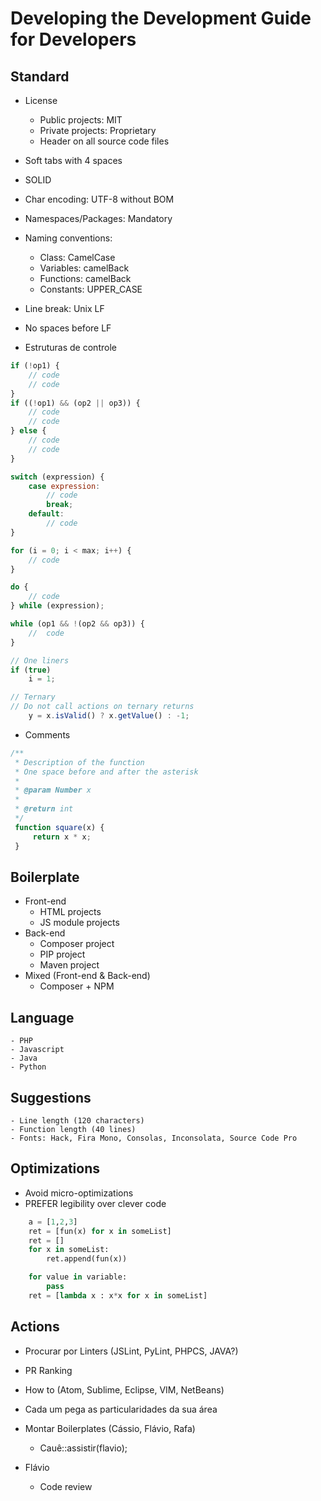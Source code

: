 # Developing the Development Guide for Developers

## Standard
- License
    - Public projects: MIT
    - Private projects: Proprietary
    - Header on all source code files

- Soft tabs with 4 spaces

- SOLID

- Char encoding: UTF-8 without BOM

- Namespaces/Packages: Mandatory

- Naming conventions:

    - Class:      CamelCase
    - Variables:  camelBack
    - Functions:  camelBack
    - Constants:  UPPER_CASE


- Line break: Unix LF

- No spaces before LF

- Estruturas de controle
````javascript
if (!op1) {
    // code
    // code
}
if ((!op1) && (op2 || op3)) {
    // code
    // code
} else {
    // code
    // code    
}
````
````javascript
switch (expression) {
    case expression:
        // code
        break;
    default:
        // code
}
````
````javascript
for (i = 0; i < max; i++) {
    // code
}
````
````javascript
do {
    // code
} while (expression);
````
````javascript
while (op1 && !(op2 && op3)) {
    //  code
}
````
````javascript
// One liners
if (true)
    i = 1;    
````
````javascript
// Ternary
// Do not call actions on ternary returns
    y = x.isValid() ? x.getValue() : -1;
````

- Comments
````javascript
/**
 * Description of the function
 * One space before and after the asterisk
 *
 * @param Number x
 *
 * @return int
 */
 function square(x) {
     return x * x;
 }
````

## Boilerplate
- Front-end
    - HTML projects
    - JS module projects
- Back-end
    - Composer project
    - PIP project
    - Maven project
- Mixed (Front-end & Back-end)
    - Composer + NPM

## Language
    - PHP
    - Javascript
    - Java
    - Python

## Suggestions
    - Line length (120 characters)
    - Function length (40 lines)
    - Fonts: Hack, Fira Mono, Consolas, Inconsolata, Source Code Pro

## Optimizations
-   Avoid micro-optimizations
-   PREFER legibility over clever code
````python
    a = [1,2,3]
    ret = [fun(x) for x in someList]
    ret = []
    for x in someList:
        ret.append(fun(x))

    for value in variable:
        pass
    ret = [lambda x : x*x for x in someList]
````

## Actions

- Procurar por Linters (JSLint, PyLint, PHPCS, JAVA?)

- PR Ranking

- How to (Atom, Sublime, Eclipse, VIM, NetBeans)

- Cada um pega as particularidades da sua área

- Montar Boilerplates (Cássio, Flávio, Rafa)
    - Cauê::assistir(flavio);

- Flávio
    - Code review
